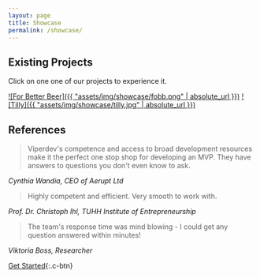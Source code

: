 ```yaml
---
layout: page
title: Showcase
permalink: /showcase/
---
```


## Existing Projects

Click on one one of our projects to experience it.

[![For Better Beer]({{ "assets/img/showcase/fobb.png" | absolute_url }})](https://fobb.viperdev.io/)
[![Tilly]({{ "assets/img/showcase/tilly.jpg" | absolute_url }})](https://itunes.apple.com/de/app/tilly-deine-einkaufsliste/id1318930173)

## References

> Viperdev's competence and access to broad development resources make it the perfect one stop shop for developing an MVP. They have answers to questions you don't even know to ask.

*Cynthia Wandia, CEO of Aerupt Ltd*

> Highly competent and efficient. Very smooth to work with.

*Prof. Dr. Christoph Ihl, TUHH Institute of Entrepreneurship*

> The team's response time was mind blowing - I could get any question answered within minutes!

*Viktoria Boss, Researcher*

[Get Started](https://calendly.com/viper){:.c-btn}